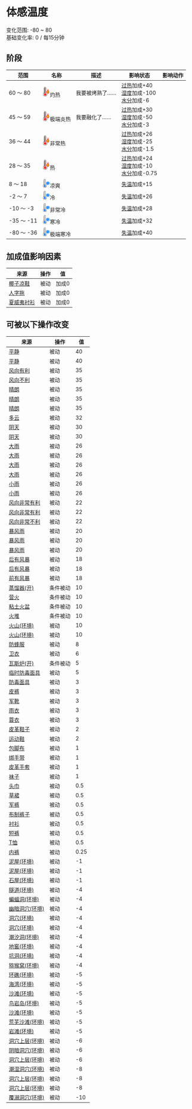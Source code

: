 # 体感温度  
变化范围: -80 ~ 80  
基础变化率: 0 / 每15分钟  
## 阶段  
范围  |  名称  |  描述  |  影响状态  |  影响动作  
----  |  ----  |  ----  |  ----  |  ----  
60 ～ 80  |  <img decoding="async" src="Sprite/Hot.png" style="width:20px;">灼热  |  我要被烤熟了……  |  [过热](Hyperthermia.md)加成+40<br>[湿度](Wetness.md)加成-100<br>[水分](Hydration.md)加成-6  |    
45 ～ 59  |  <img decoding="async" src="Sprite/Hot.png" style="width:20px;">极端炎热  |  我要融化了……  |  [过热](Hyperthermia.md)加成+30<br>[湿度](Wetness.md)加成-50<br>[水分](Hydration.md)加成-3  |    
36 ～ 44  |  <img decoding="async" src="Sprite/Hot.png" style="width:20px;">非常热  |    |  [过热](Hyperthermia.md)加成+26<br>[湿度](Wetness.md)加成-25<br>[水分](Hydration.md)加成-1.5  |    
28 ～ 35  |  <img decoding="async" src="Sprite/Hot.png" style="width:20px;">热  |    |  [过热](Hyperthermia.md)加成+24<br>[湿度](Wetness.md)加成-10<br>[水分](Hydration.md)加成-0.75  |    
8 ～ 18  |  <img decoding="async" src="Sprite/Cold.png" style="width:20px;">凉爽  |    |  [失温](Hypothermia.md)加成+15  |    
-2 ～ 7  |  <img decoding="async" src="Sprite/Cold.png" style="width:20px;">冷  |    |  [失温](Hypothermia.md)加成+26  |    
-10 ～ -3  |  <img decoding="async" src="Sprite/Cold.png" style="width:20px;">非常冷  |    |  [失温](Hypothermia.md)加成+28  |    
-35 ～ -11  |  <img decoding="async" src="Sprite/Cold.png" style="width:20px;">寒冷  |    |  [失温](Hypothermia.md)加成+32  |    
-80 ～ -36  |  <img decoding="async" src="Sprite/Cold.png" style="width:20px;">极端寒冷  |    |  [失温](Hypothermia.md)加成+40  |    
## 加成值影响因素  
来源  |  操作  |  值  
----  |  ----  |  ----  
[椰子凉鞋](CoconutSandals.md)  |  被动  |  加成0  
[人字拖](Flipflops.md)  |  被动  |  加成0  
[夏威夷衬衫](HawaiianShirt.md)  |  被动  |  加成0  
## 可被以下操作改变  
来源  |  操作  |  值  
----  |  ----  |  ----  
[平静](OpenSea_Calm.md)  |  被动  |  40  
[平静](OpenSea_CalmInfinite.md)  |  被动  |  40  
[风向有利](OpenSea_Favourable.md)  |  被动  |  35  
[风向不利](OpenSea_UnFavourable.md)  |  被动  |  35  
[晴朗](TropicalIsland_Clear.md)  |  被动  |  35  
[晴朗](TropicalIsland_ClearInfinite.md)  |  被动  |  35  
[晴朗](TropicalIsland_ClearStart.md)  |  被动  |  35  
[多云](TropicalIsland_PartiallyCloudy.md)  |  被动  |  32  
[阴天](TropicalIsland_Cloudy.md)  |  被动  |  30  
[阴天](TropicalIsland_CloudyStart.md)  |  被动  |  30  
[大雨](TropicalIsland_HeavyRain.md)  |  被动  |  26  
[大雨](TropicalIsland_HeavyRainInfinite.md)  |  被动  |  26  
[大雨](TropicalIsland_HeavyRainLong.md)  |  被动  |  26  
[大雨](TropicalIsland_HeavyRainStart.md)  |  被动  |  26  
[小雨](TropicalIsland_LightRain.md)  |  被动  |  26  
[小雨](TropicalIsland_LightRainStart.md)  |  被动  |  26  
[风向非常有利](OpenSea_VeryFavourable.md)  |  被动  |  22  
[风向非常有利](OpenSea_VeryFavourableInfinite.md)  |  被动  |  22  
[风向非常不利](OpenSea_VeryUnFavourable.md)  |  被动  |  22  
[暴风雨](TropicalIsland_Storm.md)  |  被动  |  20  
[暴风雨](TropicalIsland_StormInfinite.md)  |  被动  |  20  
[暴风雨](TropicalIsland_StormStart.md)  |  被动  |  20  
[后有风暴](OpenSea_StormBehind.md)  |  被动  |  18  
[后有风暴](OpenSea_StormBehindInfinite.md)  |  被动  |  18  
[前有风暴](OpenSea_StormFront.md)  |  被动  |  18  
[蒸馏器(开)](AlembicOn.md)  |  条件被动  |  10  
[营火](Campfire.md)  |  条件被动  |  10  
[粘土火盆](ClayFirePit.md)  |  条件被动  |  10  
[火堆](Fire.md)  |  条件被动  |  10  
[火山(环境)](Env_AcidLake.md)  |  被动  |  10  
[火山(环境)](Env_Volcano.md)  |  被动  |  10  
[防蜂服](BeeSuit.md)  |  被动  |  8  
[卫衣](HoodieRetromation.md)  |  被动  |  6  
[瓦斯炉(开)](GasCookerOn.md)  |  条件被动  |  5  
[临时防毒面具](MaskMakeshift.md)  |  被动  |  5  
[防毒面具](GasMaskRustic.md)  |  被动  |  3  
[皮裤](LeatherPants.md)  |  被动  |  3  
[军靴](MilitaryBoots.md)  |  被动  |  3  
[雨衣](Raincoat.md)  |  被动  |  3  
[蓑衣](StrawCape.md)  |  被动  |  3  
[皮革鞋子](LeatherShoes.md)  |  被动  |  2  
[运动鞋](Sneakers.md)  |  被动  |  2  
[包脚布](FootWrappings.md)  |  被动  |  1  
[绑手带](HandWrappings.md)  |  被动  |  1  
[皮革手套](LeatherGloves.md)  |  被动  |  1  
[袜子](Socks.md)  |  被动  |  1  
[头巾](HeadWrappings.md)  |  被动  |  0.5  
[草裙](LeafSKirt.md)  |  被动  |  0.5  
[军裤](MilitaryPants.md)  |  被动  |  0.5  
[布制裤子](PantsCloth.md)  |  被动  |  0.5  
[衬衫](ShirtFiber.md)  |  被动  |  0.5  
[短裤](Shorts.md)  |  被动  |  0.5  
[T恤](T-Shirt.md)  |  被动  |  0.5  
[内裤](Underwear.md)  |  被动  |  0.25  
[泥屋(环境)](Env_MudHut.md)  |  被动  |  -1  
[泥屋(环境)](Env_MudHutRuins.md)  |  被动  |  -1  
[石屋(环境)](Env_StoneHut.md)  |  被动  |  -1  
[隧道(环境)](Env_Tunnel.md)  |  被动  |  -4  
[蝙蝠洞(环境)](Env_CaveBats.md)  |  被动  |  -4  
[幽暗洞穴(环境)](Env_CaveDark.md)  |  被动  |  -4  
[洞穴(环境)](Env_CaveGrasslands.md)  |  被动  |  -4  
[洞穴(环境)](Env_CaveSea.md)  |  被动  |  -4  
[潮汐洞(环境)](Env_CaveTidal.md)  |  被动  |  -4  
[地窖(环境)](Env_Cellar.md)  |  被动  |  -4  
[坑洞(环境)](Env_HighlandHole.md)  |  被动  |  -4  
[猕猴窝(环境)](Env_MacaqueDen.md)  |  被动  |  -4  
[环礁(环境)](Env_Atoll.md)  |  被动  |  -5  
[海湾(环境)](Env_Bay.md)  |  被动  |  -5  
[沙滩(环境)](Env_Beach.md)  |  被动  |  -5  
[鸟岩岛(环境)](Env_BirdRock.md)  |  被动  |  -5  
[沙滩(环境)](Env_Cove.md)  |  被动  |  -5  
[荒芜沙滩(环境)](Env_DesolateBeach.md)  |  被动  |  -5  
[岩滩(环境)](Env_Rocks.md)  |  被动  |  -5  
[洞穴上层(环境)](Env_CrystalChamber.md)  |  被动  |  -6  
[阴暗洞穴(环境)](Env_DarkChamber.md)  |  被动  |  -6  
[洞穴上层(环境)](Env_MidChamber.md)  |  被动  |  -6  
[潮湿洞穴(环境)](Env_DampChamber.md)  |  被动  |  -8  
[洞穴上层(环境)](Env_LowChamber.md)  |  被动  |  -8  
[洞穴上层(环境)](Env_NarrowTunnel.md)  |  被动  |  -8  
[覆溺洞穴(环境)](Env_FloodedChamber.md)  |  被动  |  -10  
